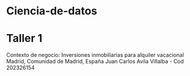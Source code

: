 #  Ciencia-de-datos
# Taller 1
Contexto de negocio: Inversiones inmobiliarias para alquiler vacacional
Madrid, Comunidad de Madrid, España
Juan Carlos Avila Villalba - Cod 202326154
